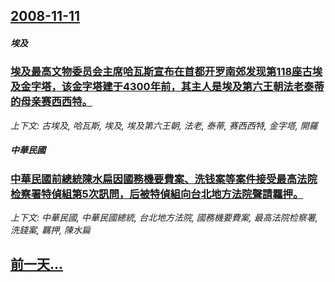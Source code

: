 ## [2008-11-11](/news/2008/11/11/index.md)

##### 埃及
### [埃及最高文物委员会主席哈瓦斯宣布在首都开罗南郊发现第118座古埃及金字塔，该金字塔建于4300年前，其主人是埃及第六王朝法老泰蒂的母亲赛西西特。](/news/2008/11/11/埃及最高文物委员会主席哈瓦斯宣布在首都开罗南郊发现第118座古埃及金字塔-该金字塔建于4300年前-其主人是埃及第六王朝.md)
_上下文: 古埃及, 哈瓦斯, 埃及, 埃及第六王朝, 法老, 泰蒂, 赛西西特, 金字塔, 開羅_

##### 中華民國
### [中華民國前總統陳水扁因國務機要費案、洗钱案等案件接受最高法院检察署特偵組第5次訊問，后被特偵組向台北地方法院聲請羈押。](/news/2008/11/11/中華民國前總統陳水扁因國務機要費案-洗钱案等案件接受最高法院检察署特偵組第5次訊問-后被特偵組向台北地方法院聲請羈押.md)
_上下文: 中華民國, 中華民國總統, 台北地方法院, 國務機要費案, 最高法院检察署, 洗錢案, 羈押, 陳水扁_

## [前一天...](/news/2008/11/10/index.md)

